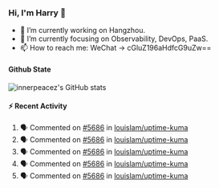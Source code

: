 ### Hi, I'm Harry 👋

<!--
**innerpeacez/innerpeacez** is a ✨ _special_ ✨ repository because its `README.md` (this file) appears on your GitHub profile.

Here are some ideas to get you started:

- 🔭 I’m currently working on ...
- 🌱 I’m currently learning ...
- 👯 I’m looking to collaborate on ...
- 🤔 I’m looking for help with ...
- 💬 Ask me about ...
- 📫 How to reach me: ...
- 😄 Pronouns: ...
- ⚡ Fun fact: ...
-->

- 🔭 I’m currently working on Hangzhou.
- 🌱 I’m currently focusing on Observability, DevOps, PaaS.
- 📫 How to reach me: WeChat -> cGluZ196aHdfcG9uZw==

#### Github State

![innerpeacez's GitHub stats](https://github-readme-stats.vercel.app/api?username=innerpeacez&theme=buefy&show_icons=true)

#### :zap: Recent Activity

<!--START_SECTION:activity-->
1. 🗣 Commented on [#5686](https://github.com/louislam/uptime-kuma/pull/5686#issuecomment-2719505444) in [louislam/uptime-kuma](https://github.com/louislam/uptime-kuma)
2. 🗣 Commented on [#5686](https://github.com/louislam/uptime-kuma/pull/5686#issuecomment-2712344404) in [louislam/uptime-kuma](https://github.com/louislam/uptime-kuma)
3. 🗣 Commented on [#5686](https://github.com/louislam/uptime-kuma/pull/5686#issuecomment-2712335830) in [louislam/uptime-kuma](https://github.com/louislam/uptime-kuma)
4. 🗣 Commented on [#5686](https://github.com/louislam/uptime-kuma/pull/5686#issuecomment-2709965984) in [louislam/uptime-kuma](https://github.com/louislam/uptime-kuma)
5. 🗣 Commented on [#5686](https://github.com/louislam/uptime-kuma/pull/5686#issuecomment-2709630766) in [louislam/uptime-kuma](https://github.com/louislam/uptime-kuma)
<!--END_SECTION:activity-->
